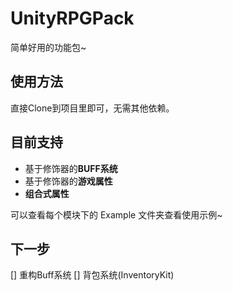 # UnityRPGPack
简单好用的功能包~

## 使用方法
直接Clone到项目里即可，无需其他依赖。

## 目前支持
- 基于修饰器的**BUFF系统**
- 基于修饰器的**游戏属性**
- **组合式属性**

可以查看每个模块下的 Example 文件夹查看使用示例~

## 下一步
[] 重构Buff系统
[] 背包系统(InventoryKit)
